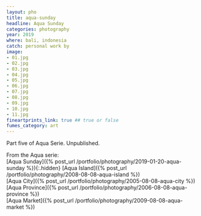 ```yaml
---
layout: pho
title: aqua-sunday
headline: Aqua Sunday
categories: photography
year: 2019
where: bali, indonesia
catch: personal work by
image:
- 01.jpg
- 02.jpg
- 03.jpg
- 04.jpg
- 05.jpg
- 06.jpg
- 07.jpg
- 08.jpg
- 09.jpg
- 10.jpg
- 11.jpg
fineartprints_link: true ## true or false
fumes_category: art
---
```

Part five of Aqua Serie. Unpublished.

From the Aqua serie:  
[Aqua Sunday]({% post_url /portfolio/photography/2019-01-20-aqua-sunday %}){:.hidden}
[Aqua Island]({% post_url /portfolio/photography/2008-08-08-aqua-island %})  
[Aqua City]({% post_url /portfolio/photography/2005-08-08-aqua-city %})  
[Aqua Province]({% post_url /portfolio/photography/2006-08-08-aqua-province %})  
[Aqua Market]({% post_url /portfolio/photography/2009-08-08-aqua-market %})
